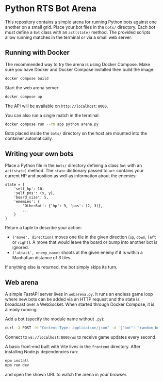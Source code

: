 # Python RTS Bot Arena

This repository contains a simple arena for running Python bots against one another on a small grid. Place your bot files in the `bots/` directory. Each bot must define a `Bot` class with an `act(state)` method. The provided scripts allow running matches in the terminal or via a small web server.

## Running with Docker

The recommended way to try the arena is using Docker Compose. Make sure you have Docker and Docker Compose installed then build the image:

```bash
docker compose build
```

Start the web arena server:

```bash
docker compose up
```

The API will be available on `http://localhost:8000`.

You can also run a single match in the terminal:

```bash
docker compose run --rm app python arena.py
```

Bots placed inside the `bots/` directory on the host are mounted into the container automatically.

## Writing your own bots

Place a Python file in the `bots/` directory defining a class `Bot` with an `act(state)` method. The `state` dictionary passed to `act` contains your current HP and position as well as information about the enemies:

```
state = {
    'self_hp': 10,
    'self_pos': (x, y),
    'board_size': 5,
    'enemies': {
        'OtherBot': {'hp': 9, 'pos': (2, 3)},
        ...
    }
}
```

Return a tuple to describe your action:

- `('move', direction)` moves one tile in the given direction (`up`, `down`, `left` or `right`). A move that would leave the board or bump into another bot is ignored.
- `('attack', enemy_name)` shoots at the given enemy if it is within a Manhattan distance of 3 tiles.

If anything else is returned, the bot simply skips its turn.

## Web arena

A simple FastAPI server lives in `webarena.py`. It runs an endless game loop where new bots can be added via an HTTP request and the state is broadcast over a WebSocket. When started through Docker Compose, it is already running.

Add a bot (specify the module name without `.py`):

```bash
curl -X POST -H "Content-Type: application/json" -d '{"bot": "random_bot"}' http://localhost:8000/add_bot
```

Connect to `ws://localhost:8000/ws` to receive game updates every second.

A basic front‑end built with Vite lives in the `frontend` directory. After installing Node.js dependencies run:

```bash
npm install
npm run dev
```

and open the shown URL to watch the arena in your browser.

